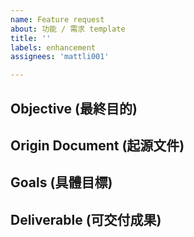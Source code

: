 ```yaml
---
name: Feature request
about: 功能 / 需求 template
title: ''
labels: enhancement
assignees: 'mattli001'

---
```


## Objective (最終目的)

## Origin Document (起源文件)

## Goals (具體目標)

## Deliverable (可交付成果)
